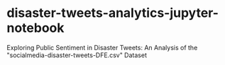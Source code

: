 # disaster-tweets-analytics-jupyter-notebook
Exploring Public Sentiment in Disaster Tweets: An Analysis of the "socialmedia-disaster-tweets-DFE.csv" Dataset
